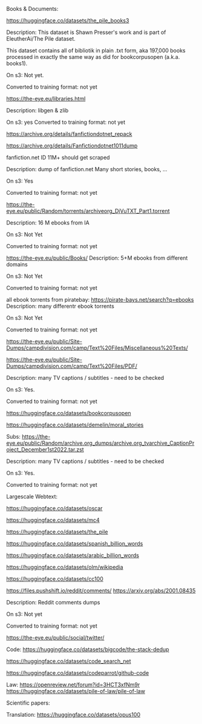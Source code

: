 
Books & Documents:


https://huggingface.co/datasets/the_pile_books3

Description:
This dataset is Shawn Presser's work and is part of EleutherAi/The Pile dataset.

This dataset contains all of bibliotik in plain .txt form, aka 197,000 books processed in exactly the same way as did for bookcorpusopen (a.k.a. books1). 

On s3: Not yet.

Converted to training format: not yet



https://the-eye.eu/libraries.html

Description:
libgen & zlib

On s3: yes
Converted to training format: not yet


https://archive.org/details/fanfictiondotnet_repack

https://archive.org/details/Fanfictiondotnet1011dump

fanfiction.net ID 11M+ should get scraped

Description:
dump of fanfiction.net
Many short stories, books, ... 

On s3: Yes

Converted to training format: not yet




https://the-eye.eu/public/Random/torrents/archiveorg_DjVuTXT_Part1.torrent

Description:
16 M ebooks from IA

On s3: Not Yet

Converted to training format: not yet




https://the-eye.eu/public/Books/
Description:
5+M ebooks from different domains

On s3: Not Yet

Converted to training format: not yet


all ebook torrents from piratebay: https://pirate-bays.net/search?q=ebooks
Description:
many differentr ebook torrents

On s3: Not Yet

Converted to training format: not yet



https://the-eye.eu/public/Site-Dumps/campdivision.com/camp/Text%20Files/Miscellaneous%20Texts/

https://the-eye.eu/public/Site-Dumps/campdivision.com/camp/Text%20Files/PDF/


Description:
many TV captions / subtitles - need to be checked

On s3: Yes.

Converted to training format: not yet



https://huggingface.co/datasets/bookcorpusopen

https://huggingface.co/datasets/demelin/moral_stories

Subs:
https://the-eye.eu/public/Random/archive.org_dumps/archive.org_tvarchive_CaptionProject_December1st2022.tar.zst

Description:
many TV captions / subtitles - need to be checked

On s3: Yes.

Converted to training format: not yet



Largescale Webtext:

https://huggingface.co/datasets/oscar

https://huggingface.co/datasets/mc4

https://huggingface.co/datasets/the_pile

https://huggingface.co/datasets/spanish_billion_words

https://huggingface.co/datasets/arabic_billion_words

https://huggingface.co/datasets/olm/wikipedia

https://huggingface.co/datasets/cc100


https://files.pushshift.io/reddit/comments/ 
https://arxiv.org/abs/2001.08435

Description:
Reddit comments dumps

On s3: Not yet

Converted to training format: not yet



https://the-eye.eu/public/social/twitter/



Code:
https://huggingface.co/datasets/bigcode/the-stack-dedup

https://huggingface.co/datasets/code_search_net

https://huggingface.co/datasets/codeparrot/github-code

Law:
https://openreview.net/forum?id=3HCT3xfNm9r
https://huggingface.co/datasets/pile-of-law/pile-of-law



Scientific papers:

Translation:
https://huggingface.co/datasets/opus100

